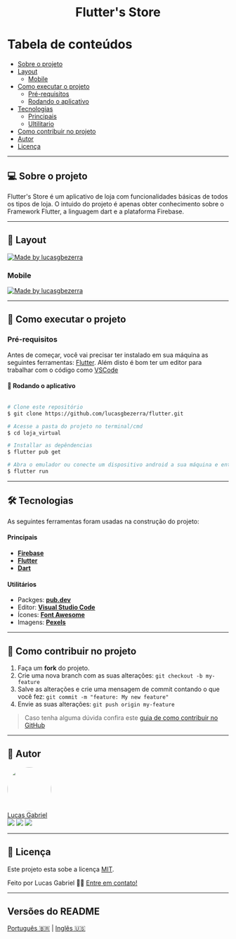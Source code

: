 <h1 align="center">
    Flutter's Store
</h1>

Tabela de conteúdos
=================
   * [Sobre o projeto](#-sobre-o-projeto)
   * [Layout](#-layout)
     * [Mobile](#mobile)
   * [Como executar o projeto](#-como-executar-o-projeto)
     * [Pré-requisitos](#pré-requisitos)
     * [Rodando o aplicativo](#-rodando-o-aplicativo)
   * [Tecnologias](#-tecnologias)
     * [Principais](#-principais)
     * [Ultilitario](#-utilitarios)
   * [Como contribuir no projeto](#-como-contribuir-no-projeto)
   * [Autor](#-autor)
   * [Licença](#-licença)

---

## 💻 Sobre o projeto

Flutter's Store é um aplicativo de loja com funcionalidades básicas de todos os tipos de loja. O intuido do projeto é apenas obter conhecimento sobre o Framework Flutter, a linguagem dart e a plataforma Firebase.

---



## 🎨 Layout


<a href="https://i.imgur.com/1VUWvj1.jpg">
  <img alt="Made by lucasgbezerra" src="https://i.imgur.com/1VUWvj1.jpg">
</a>


### Mobile

<a href="https://i.imgur.com/whWgugg.gif">
  <img alt="Made by lucasgbezerra" src="https://i.imgur.com/whWgugg.gif">
</a>

---

## 🚀 Como executar o projeto
### Pré-requisitos

Antes de começar, você vai precisar ter instalado em sua máquina as seguintes ferramentas:
[Flutter](https://docs.flutter.dev/get-started/install).
Além disto é bom ter um editor para trabalhar com o código como [VSCode](https://code.visualstudio.com/)

#### 🎲 Rodando o aplicativo

```bash

# Clone este repositório
$ git clone https://github.com/lucasgbezerra/flutter.git

# Acesse a pasta do projeto no terminal/cmd
$ cd loja_virtual

# Installar as depêndencias
$ flutter pub get

# Abra o emulador ou conecte um dispositivo android a sua máquina e então execute
$ flutter run
```
---

## 🛠 Tecnologias

As seguintes ferramentas foram usadas na construção do projeto:

#### **Principais**
-   **[Firebase](https://firebase.google.com/)**
-   **[Flutter](https://flutter.dev/)**
-   **[Dart](https://dart.dev/)**

#### **Utilitários**

-   Packges:  **[pub.dev](https://pub.dev/)**
-   Editor:  **[Visual Studio Code](https://code.visualstudio.com/)**
-   Ícones:  **[Font Awesome](https://fontawesome.com/)**
-   Imagens: **[Pexels](https://www.pexels.com/)**

---

## 💪 Como contribuir no projeto

1. Faça um **fork** do projeto.
2. Crie uma nova branch com as suas alterações: `git checkout -b my-feature`
3. Salve as alterações e crie uma mensagem de commit contando o que você fez: `git commit -m "feature: My new feature"`
4. Envie as suas alterações: `git push origin my-feature`
> Caso tenha alguma dúvida confira este [guia de como contribuir no GitHub](./CONTRIBUTING.md)

---

## 🦸 Autor

<a href="https://t.me/lgabrielb">
 <img style="border-radius: 50%;" src="https://avatars.githubusercontent.com/u/49784625?v=4" width="100px;" alt=""/>
 <br />
Lucas Gabriel
 <br />


<div>
  <a href = "https://www.linkedin.com/in/lucas-gabriel-4860b4228"><img src="https://img.shields.io/badge/Lucas-0077B5?style=for-the-badge&logo=linkedin&logoColor=white" target="_blank"></a>
  <a href = "mailto:gabrielbezerralucas@gmail.com"><img src="https://img.shields.io/badge/-gabrielbezerralucas@gmail.com-D14836?style=for-the-badge&logo=gmail&logoColor=white" target="_blank"></a>
  <a href="https://t.me/lgabrielb" target="_blank"><img src="https://img.shields.io/badge/lgabrielb-2CA5E0?style=for-the-badge&logo=telegram&logoColor=white" target="_blank"></a>
</div>


---

## 📝 Licença

Este projeto esta sobe a licença [MIT](./LICENSE).

Feito por Lucas Gabriel 👋🏽 [Entre em contato!](https://www.linkedin.com/in/lucas-gabriel-4860b4228)

---

##  Versões do README

[Português 🇧🇷](./README.md)  |  [Inglês 🇺🇸](./README.md)
